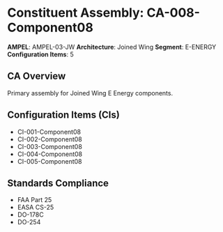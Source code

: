 # Constituent Assembly: CA-008-Component08

**AMPEL**: AMPEL-03-JW
**Architecture**: Joined Wing
**Segment**: E-ENERGY
**Configuration Items**: 5

## CA Overview
Primary assembly for Joined Wing E Energy components.

## Configuration Items (CIs)
- CI-001-Component08
- CI-002-Component08
- CI-003-Component08
- CI-004-Component08
- CI-005-Component08

## Standards Compliance
- FAA Part 25
- EASA CS-25
- DO-178C
- DO-254
